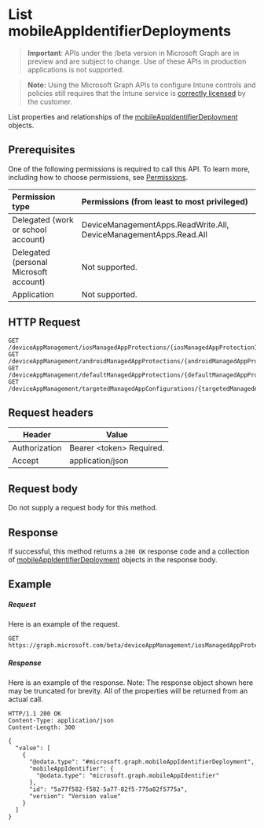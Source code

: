 ﻿# List mobileAppIdentifierDeployments

> **Important**: APIs under the /beta version in Microsoft Graph are in preview and are subject to change. Use of these APIs in production applications is not supported.

> **Note:** Using the Microsoft Graph APIs to configure Intune controls and policies still requires that the Intune service is [correctly licensed](https://go.microsoft.com/fwlink/?linkid=839381) by the customer.

List properties and relationships of the [mobileAppIdentifierDeployment](../resources/intune_mam_mobileappidentifierdeployment.md) objects.
## Prerequisites
One of the following permissions is required to call this API. To learn more, including how to choose permissions, see [Permissions](../../../concepts/permissions_reference.md).

|Permission type      | Permissions (from least to most privileged)              | 
|:--------------------|:---------------------------------------------------------| 
|Delegated (work or school account) | DeviceManagementApps.ReadWrite.All, DeviceManagementApps.Read.All    | 
|Delegated (personal Microsoft account) | Not supported.    | 
|Application | Not supported. | 

## HTTP Request
<!-- {
  "blockType": "ignored"
}
-->
```http
GET /deviceAppManagement/iosManagedAppProtections/{iosManagedAppProtectionId}/mobileAppIdentifierDeployments/
GET /deviceAppManagement/androidManagedAppProtections/{androidManagedAppProtectionId}/mobileAppIdentifierDeployments/
GET /deviceAppManagement/defaultManagedAppProtections/{defaultManagedAppProtectionId}/mobileAppIdentifierDeployments/
GET /deviceAppManagement/targetedManagedAppConfigurations/{targetedManagedAppConfigurationId}/mobileAppIdentifierDeployments/
```

## Request headers
|Header|Value|
|---|---|
|Authorization|Bearer &lt;token&gt; Required.|
|Accept|application/json|

## Request body
Do not supply a request body for this method.

## Response

If successful, this method returns a `200 OK` response code and a collection of [mobileAppIdentifierDeployment](../resources/intune_mam_mobileappidentifierdeployment.md) objects in the response body.

## Example

##### Request

Here is an example of the request.
```http
GET https://graph.microsoft.com/beta/deviceAppManagement/iosManagedAppProtections/{iosManagedAppProtectionId}/mobileAppIdentifierDeployments/
```

##### Response

Here is an example of the response. Note: The response object shown here may be truncated for brevity. All of the properties will be returned from an actual call.
```http
HTTP/1.1 200 OK
Content-Type: application/json
Content-Length: 300

{
  "value": [
    {
      "@odata.type": "#microsoft.graph.mobileAppIdentifierDeployment",
      "mobileAppIdentifier": {
        "@odata.type": "microsoft.graph.mobileAppIdentifier"
      },
      "id": "5a77f582-f582-5a77-82f5-775a82f5775a",
      "version": "Version value"
    }
  ]
}
```



